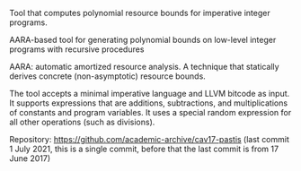 Tool that computes polynomial resource bounds for imperative integer programs.

AARA-based tool for generating polynomial bounds on low-level integer programs with recursive procedures

AARA: automatic amortized resource analysis. A technique that statically derives concrete (non-asymptotic) resource bounds.

The tool accepts a minimal imperative language and LLVM bitcode as input. It supports expressions that are additions, subtractions, and multiplications of constants and program variables. It uses a special random expression for all other operations (such as divisions).

Repository: https://github.com/academic-archive/cav17-pastis (last commit 1 July 2021, this is a single commit, before that the last commit is from 17 June 2017)